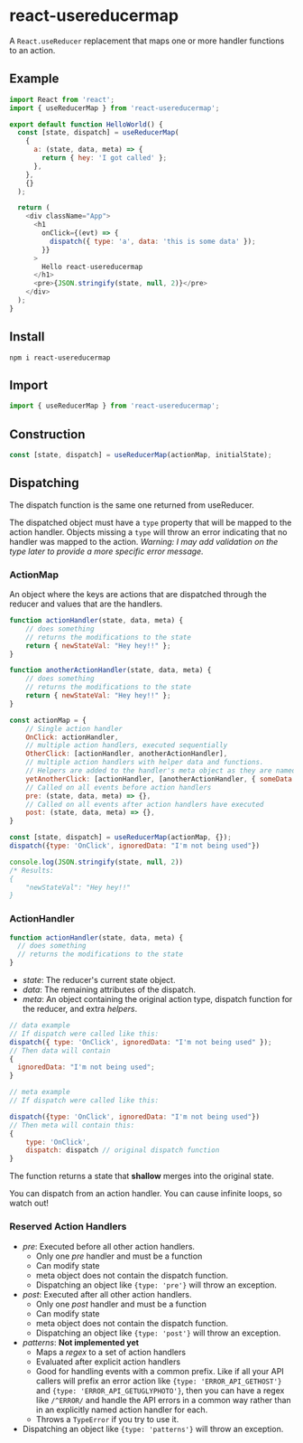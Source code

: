# react-usereducermap

A `React.useReducer` replacement that maps one or more handler functions to an action.

## Example

```js
import React from 'react';
import { useReducerMap } from 'react-usereducermap';

export default function HelloWorld() {
  const [state, dispatch] = useReducerMap(
    {
      a: (state, data, meta) => {
        return { hey: 'I got called' };
      },
    },
    {}
  );

  return (
    <div className="App">
      <h1
        onClick={(evt) => {
          dispatch({ type: 'a', data: 'this is some data' });
        }}
      >
        Hello react-usereducermap
      </h1>
      <pre>{JSON.stringify(state, null, 2)}</pre>
    </div>
  );
}
```

## Install

`npm i react-usereducermap`

## Import

```js
import { useReducerMap } from 'react-usereducermap';
```

## Construction

```js
const [state, dispatch] = useReducerMap(actionMap, initialState);
```

## Dispatching

The dispatch function is the same one returned from useReducer.

The dispatched object must have a `type` property that will be mapped to the action handler. Objects missing a `type` will throw an error indicating that no handler was mapped to the action. _Warning: I may add validation on the type later to provide a more specific error message._

### ActionMap

An object where the keys are actions that are dispatched through the reducer and values that are the handlers.

```js
function actionHandler(state, data, meta) {
    // does something
    // returns the modifications to the state
    return { newStateVal: "Hey hey!!" };
}

function anotherActionHandler(state, data, meta) {
    // does something
    // returns the modifications to the state
    return { newStateVal: "Hey hey!!" };
}

const actionMap = {
    // Single action handler
    OnClick: actionHandler,
    // multiple action handlers, executed sequentially
    OtherClick: [actionHandler, anotherActionHandler],
    // multiple action handlers with helper data and functions.
    // Helpers are added to the handler's meta object as they are named. Don't overwrite dispatch or type.
    yetAnotherClick: [actionHandler, [anotherActionHandler, { someData: 'extra data', otherFunction: ()=>{}}]],
    // Called on all events before action handlers
    pre: (state, data, meta) => {},
    // Called on all events after action handlers have executed
    post: (state, data, meta) => {},
}

const [state, dispatch] = useReducerMap(actionMap, {});
dispatch({type: 'OnClick', ignoredData: "I'm not being used"})

console.log(JSON.stringify(state, null, 2))
/* Results:
{
    "newStateVal": "Hey hey!!"
}
```

### ActionHandler

```js
function actionHandler(state, data, meta) {
  // does something
  // returns the modifications to the state
}
```

- _state_: The reducer's current state object.
- _data_: The remaining attributes of the dispatch.
- _meta_: An object containing the original action type, dispatch function for the reducer, and extra _helpers_.

```js
// data example
// If dispatch were called like this:
dispatch({ type: 'OnClick', ignoredData: "I'm not being used" });
// Then data will contain
{
  ignoredData: "I'm not being used";
}
```

```js
// meta example
// If dispatch were called like this:

dispatch({type: 'OnClick', ignoredData: "I'm not being used"})
// Then meta will contain this:
{
    type: 'OnClick',
    dispatch: dispatch // original dispatch function
}
```

The function returns a state that **shallow** merges into the original state.

You can dispatch from an action handler. You can cause infinite loops, so watch out!

### Reserved Action Handlers

- _pre_: Executed before all other action handlers.
  - Only one _pre_ handler and must be a function
  - Can modify state
  - meta object does not contain the dispatch function.
  - Dispatching an object like `{type: 'pre'}` will throw an exception.
- _post_: Executed after all other action handlers.
  - Only one _post_ handler and must be a function
  - Can modify state
  - meta object does not contain the dispatch function.
  - Dispatching an object like `{type: 'post'}` will throw an exception.
- _patterns_: **Not implemented yet**
  - Maps a _regex_ to a set of action handlers
  - Evaluated after explicit action handlers
  - Good for handling events with a common prefix. Like if all your API callers will prefix an error action like `{type: 'ERROR_API_GETHOST'}` and `{type: 'ERROR_API_GETUGLYPHOTO'}`, then you can have a regex like `/^ERROR/` and handle the API errors in a common way rather than in an explicitly named action handler for each.
  - Throws a `TypeError` if you try to use it.
- Dispatching an object like `{type: 'patterns'}` will throw an exception.
